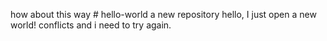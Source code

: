 how about this way # hello-world
a new repository
hello, I just open a new world!
conflicts and i need to try again.
